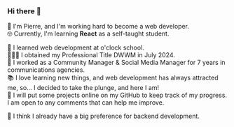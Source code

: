 ### Hi there 👋

💬 I'm Pierre, and I'm working hard to become a web developer.  
🤓 Currently, I'm learning **React** as a self-taught student.  
  
🌱 I learned web development at o'clock school.  
👨🏻‍🎓 I obtained my Professional Title DWWM in July 2024.  
📱 I worked as a Community Manager & Social Media Manager for 7 years in communications agencies.  
📚 I love learning new things, and web development has always attracted me, so... I decided to take the plunge, and here I am!  
📄 I will put some projects online on my GitHub to keep track of my progress. I am open to any comments that can help me improve.  
  
🥰 I think I already have a big preference for backend development.  

<!--
**PierreMorin4590/PierreMorin4590** is a ✨ _special_ ✨ repository because its `README.md` (this file) appears on your GitHub profile.

Here are some ideas to get you started:

- 🔭 I’m currently working on ...
- 🌱 I’m currently learning ...
- 👯 I’m looking to collaborate on ...
- 🤔 I’m looking for help with ...
- 💬 Ask me about ...
- 📫 How to reach me: ...
- 😄 Pronouns: ...
- ⚡ Fun fact: ...
-->
